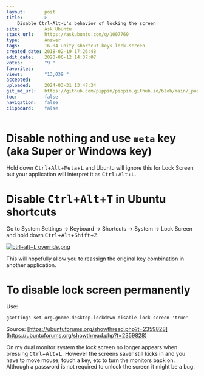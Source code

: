 ```yaml
---
layout:       post
title:        >
    Disable Ctrl-Alt-L's behavior of locking the screen
site:         Ask Ubuntu
stack_url:    https://askubuntu.com/q/1007760
type:         Answer
tags:         16.04 unity shortcut-keys lock-screen
created_date: 2018-02-19 17:26:48
edit_date:    2020-06-12 14:37:07
votes:        "9 "
favorites:    
views:        "13,039 "
accepted:     
uploaded:     2024-03-31 13:47:34
git_md_url:   https://github.com/pippim/pippim.github.io/blob/main/_posts/2018/2018-02-19-Disable-Ctrl-Alt-L_s-behavior-of-locking-the-screen.md
toc:          false
navigation:   false
clipboard:    false
---
```


# Disable nothing and use `meta` key (aka Super or Windows key)

Hold down <kbd>Ctrl</kbd>+<kbd>Alt</kbd>+<kbd>Meta</kbd>+<kbd>L</kbd> and Ubuntu will ignore this for Lock Screen but your application will interpret it as <kbd>Ctrl</kbd>+<kbd>Alt</kbd>+<kbd>L</kbd>.

# Disable <kbd>Ctrl</kbd>+<kbd>Alt</kbd>+<kbd>T</kbd> in Ubuntu shortcuts

Go to System Settings -> Keyboard -> Shortcuts -> System -> Lock Screen and hold down <kbd>Ctrl</kbd>+<kbd>Alt</kbd>+<kbd>Shift</kbd>+<kbd>Z</kbd>

[![ctrl+alt+L override.png][1]][1]

This will hopefully allow you to reassign the original key combination in another application.

# To disable lock screen permanently

Use:

``` 
gsettings set org.gnome.desktop.lockdown disable-lock-screen 'true'
```

Source: [https://ubuntuforums.org/showthread.php?t=2359828](https://ubuntuforums.org/showthread.php?t=2359828)

On my dual monitor system the lock screen no longer appears when pressing <kbd>Ctrl</kbd>+<kbd>Alt</kbd>+<kbd>L</kbd>. However the screens saver still kicks in and you have to move mouse, touch a key, etc to turn the monitors back on. Although a password is not required to unlock the screen it might be a bug.


  [1]: https://i.stack.imgur.com/nanXH.png
